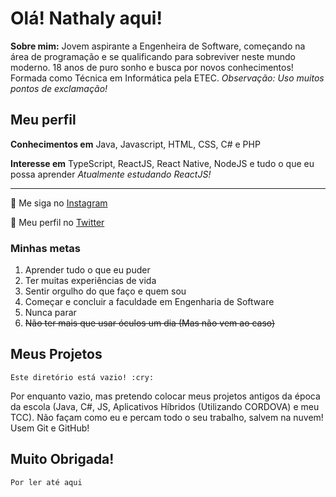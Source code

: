 # Olá! Nathaly aqui!
 
 **Sobre mim:** Jovem aspirante a Engenheira de Software, começando na área de programação e se qualificando para sobreviver neste mundo moderno. 18 anos de puro sonho e busca por novos conhecimentos! Formada como Técnica em Informática pela ETEC.
 *Observação: Uso muitos pontos de exclamação!*

## Meu perfil

**Conhecimentos em** Java, Javascript, HTML, CSS, C# e PHP

**Interesse em** TypeScript, ReactJS, React Native, NodeJS e tudo o que eu possa aprender
*Atualmente estudando ReactJS!*
***
:camera_flash: Me siga no [Instagram](https://www.instagram.com/valimnathaly/)

:parrot: Meu perfil no [Twitter](https://twitter.com/valimnathaly_)

### Minhas metas

1. Aprender tudo o que eu puder
2. Ter muitas experiências de vida
3. Sentir orgulho do que faço e quem sou
4. Começar e concluir a faculdade em Engenharia de Software
5. Nunca parar
6. ~~Não ter mais que usar óculos um dia (Mas não vem ao caso)~~ 

## Meus Projetos

```Este diretório está vazio! :cry:```

Por enquanto vazio, mas pretendo colocar meus projetos antigos da época da escola (Java, C#, JS, Aplicativos Híbridos (Utilizando CORDOVA) e meu TCC). Não façam como eu e percam todo o seu trabalho, salvem na nuvem! Usem Git e GitHub!


## Muito Obrigada!
    Por ler até aqui